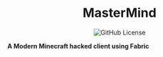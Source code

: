 <div align="center">

# MasterMind

![GitHub License](https://img.shields.io/github/license/Snowiiii/MasterMind)

</div>

**A Modern Minecraft hacked client using Fabric**

